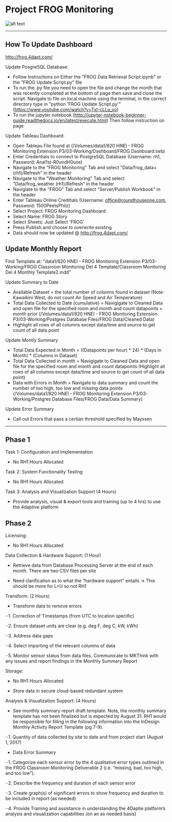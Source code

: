 # Project FROG Monitoring #

![alt text](http://projectfrog.com/assets/img/pf_logo.png "Logo")

-----------------

## How To Update Dashboard ##
http://frog.4dapt.com/

Update PosgreSQL Database:

* Follow Instructions on Either the "FROG Data Retrieval Script.ipynb" or the "FROG Update Script.py" file
* To run the .py file you need to open the file and change the month that was recently completed at the bottom of page then save and close the script. Navigate to file on local machine using the terminal, in the correct directory type in "python 'FROG Update Script.py'" (https://www.youtube.com/watch?v=Txt-cLLa_vo)
* To run the jupyter notebook (http://jupyter-notebook-beginner-guide.readthedocs.io/en/latest/execute.html) Then follow instruction on page

Update Tableau Dashboard:

* Open Tableau File found at (/Volumes/data1/820 HNEI - FROG Monitoring Extension P3/03-Working/Dashboard/FROG Dashboard.twb)
* Enter Credentials to connect to PostgreSQL Database (Username: rh1, Password: Anal1st-R0undH0use)
* Navigate to the "FROG Monitoring" Tab and select "Data/frog_data+(rh1)/Refresh" in the header
* Navigate to  the "Weather Monitoring" Tab and select "Data/frog_weather (rh1)/Refresh" in the header
* Navigiate to the "FROG" Tab and select "Server/Publish Workbook" in the header
* Enter Tableau Online Creditials (Username: office@roundhouseone.com, Password: 1500PeetsPhilz)
* Select Project: FROG Monitoring Dashboard
* Select Name: FROG Story
* Select Sheets: Just Select 'FROG'
* Press Publish and choose to overwrite existing
* Data should now be updated @ http://frog.4dapt.com/

## Update Monthly Report ##

Find Template at: "data1/820 HNEI - FROG Monitoring Extension P3/03-Working/FROG Classroom Monitoring Del 4 Template/Classroom Monitoring Del 4 Monthly Template2.indd"

Update Summary to Date

* Available Dataset = the total number of columns found in dataset (Note: Kawaikini West, do not count Air Speed and Air Temperature)
* Total Data Collected to Date (cumulative) = Navigigate to Cleaned Data and open file for the specified room and month and count datapoints + month prior (/Volumes/data1/820 HNEI - FROG Monitoring Extension P3/03-Working/Postgres Database Files/FROG Data/Cleaned Data)
* Highlight all rows of all columns except data/time and source to get count of all data point

Update Montly Summary

* Total Data Expected in Month = ((Datapoints per hour) * 24) * (Days in Month) * (Columns in Dataset)
* Total Data Collected in month = Navigigate to Cleaned Data and open file for the specified room and month and count datapoints (Highlight all rows of all columns except data/time and source to get count of all data point)
* Data with Errors in Month = Navigate to data summary and count the number of too high, too low and missing data points (/Volumes/data1/820 HNEI - FROG Monitoring Extension P3/03-Working/Postgres Database Files/FROG Data/Data Summary)

Update Error Summary

* Call out Errors that pass a certian threshold specified by Mayssen

-----------------

## Phase 1 ##

Task 1: Configuration and Implementation

* No RH1 Hours Allocated

Task 2: System Functionality Testing

* No RH1 Hours Allocated

Task 3: Analysis and Visualization Support (4 Hours)

* Provide analysis, visual & export tools and training (up to 4 hrs) to use the 4daptive platform

## Phase 2 ##

Licensing:

* No RH1 Hours Allocated

Data Collection & Hardware Support: (1 Hour)

* Retrieve data from Database Processing Server at the end of each month. There are two CSV files per site

* Need clarification as to what the “hardware support” entails -> This should be more for L+U so not RH1

Transform: (2 Hours)

* Transform data to remove errors

⋅⋅1. Correction of Timestamps (from UTC to location specific)

⋅⋅2. Ensure dataset units are clear (e.g. deg F, deg C, kW, kWh)

⋅⋅3. Address data gaps

⋅⋅4. Select importing of the relevant columns of data

⋅⋅5. Monitor sensor status from data files. Communicate to MKThink with any issues and report findings in the Monthly Summary Report

Storage:

* No RH1 Hours Allocated

* Store data in secure cloud-based redundant system

Analysis & Visualization Support: (4 Hours)

* See monthly summary report draft template. Note, the monthly summary template has not been finalized but is expected by August 31. RH1 would be responsible for filling in the following information into the InDesign Monthly Activity Report Template (pg 7-9).

⋅⋅1. Quantity of data collected by site to date and from project start (August 1, 2017)

* Data Error Summary

⋅⋅1. Categorize each sensor error by the 4 qualitative error types outlined in the FROG Classroom Monitoring Deliverable 2 (i.e. “missing, bad, too high, and too low”).

⋅⋅2. Describe the frequency and duration of each sensor error

⋅⋅3. Create graph(s) of significant errors to show frequency and duration to be included in report (as needed)

⋅⋅4. Provide Training and assistance in understanding the 4Daptie platform’s analysis and visualization capabilities (on an as needed basis)